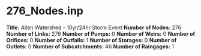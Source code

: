 # 276_Nodes.inp
**Title:**  Allen Watershed - 10yr/24hr Storm Event
**Number of Nodes:** 276
**Number of Links:** 276
**Number of Pumps:** 0
**Number of Weirs:** 0
**Number of Orifices:** 0
**Number of Outfalls:** 1
**Number of Storages:** 0
**Number of Outlets:** 0
**Number of Subcatchments:** 46
**Number of Raingages:** 1
